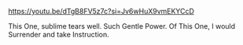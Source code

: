 

https://youtu.be/dTgB8FV5z7c?si=Jv6wHuX9vmEKYCcD


This One, sublime tears well. Such Gentle Power. Of This One, I would Surrender and take Instruction.

